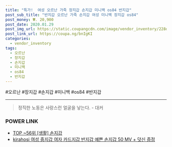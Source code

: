 ```yaml
--- 
title: "특가!  여성 오르난 가죽 장지갑 손지갑 미니백 os84 반지갑" 
post_sub_title: "반지갑 오르난 가죽 손지갑 여성 미니백 장지갑 os84" 
post_money: ₩. 20,900 
post_date: 2020.01.29 
post_img_url: https://static.coupangcdn.com/image/vendor_inventory/228d/d08f1a00987114412cc4564b9f40f7ca65b4e4cfecbc17e731d401c2a5f8.jpg 
post_link_url: https://coupa.ng/bnIgKI 
categories: 
  - vendor_inventory 
tags: 
  - 오르난 
  - 장지갑 
  - 손지갑 
  - 미니백 
  - os84 
  - 반지갑 
--- 
```

  #오르난 #장지갑 #손지갑 #미니백 #os84 #반지갑 
<hr> 

> 정직한 노동은 사랑스런 얼굴을 낳는다. - 대커 


### POWER LINK

* <a href="https://blog.naver.com/an0733/221788313788" target="_blank"> TOP ~56위 [생활] 손지갑</a>
* <a href="https://blog.naver.com/fasyy4321/221790254230" target="_blank">kirahosi 여성 중지갑 여자 카드지갑 반지갑 예쁜 손지갑 50 MV + 덧신 증정</a>
